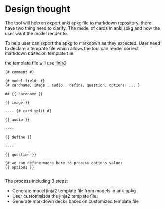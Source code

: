 # Design thought

The tool will help on export anki apkg file to markdown repository. there have two thing need to clarify. The model of
cards in anki apkg and how the user want the model render to.

To help user can export the apkg to markdown as they expected. User need to declare a template file which allows the
tool can render correct markdown based on template file

the template file will use [jinja2](https://jinja.palletsprojects.com/en/3.0.x/templates/)

```jinja2
{# comment #} 

{# model fields #} 
{# cardname, image , audio , define, question, options  ... } 

## {{ cardname }} 

{{ image }}

---- {# card split #}

{{ audio }} 

---- 

{{ define }} 

----

{{ question }} 

{# we can define macro here to process options values 
{{ options }} 


```

The process including 3 steps:

* Generate model jinja2 template file from models in anki apkg
* User custommizes the jinja2 template file.
* Generate markdown decks based on customized template file


